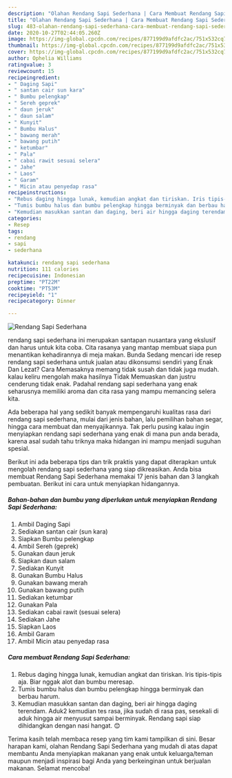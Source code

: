 ```yaml
---
description: "Olahan Rendang Sapi Sederhana | Cara Membuat Rendang Sapi Sederhana Yang Enak Dan Lezat"
title: "Olahan Rendang Sapi Sederhana | Cara Membuat Rendang Sapi Sederhana Yang Enak Dan Lezat"
slug: 483-olahan-rendang-sapi-sederhana-cara-membuat-rendang-sapi-sederhana-yang-enak-dan-lezat
date: 2020-10-27T02:44:05.260Z
image: https://img-global.cpcdn.com/recipes/877199d9afdfc2ac/751x532cq70/rendang-sapi-sederhana-foto-resep-utama.jpg
thumbnail: https://img-global.cpcdn.com/recipes/877199d9afdfc2ac/751x532cq70/rendang-sapi-sederhana-foto-resep-utama.jpg
cover: https://img-global.cpcdn.com/recipes/877199d9afdfc2ac/751x532cq70/rendang-sapi-sederhana-foto-resep-utama.jpg
author: Ophelia Williams
ratingvalue: 3
reviewcount: 15
recipeingredient:
- " Daging Sapi"
- " santan cair sun kara"
- " Bumbu pelengkap"
- " Sereh geprek"
- " daun jeruk"
- " daun salam"
- " Kunyit"
- " Bumbu Halus"
- " bawang merah"
- " bawang putih"
- " ketumbar"
- " Pala"
- " cabai rawit sesuai selera"
- " Jahe"
- " Laos"
- " Garam"
- " Micin atau penyedap rasa"
recipeinstructions:
- "Rebus daging hingga lunak, kemudian angkat dan tiriskan. Iris tipis-tipis aja. Biar nggak alot dan bumbu meresap."
- "Tumis bumbu halus dan bumbu pelengkap hingga berminyak dan berbau harum."
- "Kemudian masukkan santan dan daging, beri air hingga daging terendam. Aduk2 kemudian tes rasa, jika sudah di rasa pas, sesekali di aduk hingga air menyusut sampai berminyak. Rendang sapi siap dihidangkan dengan nasi hangat. 😊"
categories:
- Resep
tags:
- rendang
- sapi
- sederhana

katakunci: rendang sapi sederhana 
nutrition: 111 calories
recipecuisine: Indonesian
preptime: "PT22M"
cooktime: "PT53M"
recipeyield: "1"
recipecategory: Dinner

---
```



![Rendang Sapi Sederhana](https://img-global.cpcdn.com/recipes/877199d9afdfc2ac/751x532cq70/rendang-sapi-sederhana-foto-resep-utama.jpg)


rendang sapi sederhana ini merupakan santapan nusantara yang ekslusif dan harus untuk kita coba. Cita rasanya yang mantap membuat siapa pun menantikan kehadirannya di meja makan.
Bunda Sedang mencari ide resep rendang sapi sederhana untuk jualan atau dikonsumsi sendiri yang Enak Dan Lezat? Cara Memasaknya memang tidak susah dan tidak juga mudah. kalau keliru mengolah maka hasilnya Tidak Memuaskan dan justru cenderung tidak enak. Padahal rendang sapi sederhana yang enak seharusnya memiliki aroma dan cita rasa yang mampu memancing selera kita.

Ada beberapa hal yang sedikit banyak mempengaruhi kualitas rasa dari rendang sapi sederhana, mulai dari jenis bahan, lalu pemilihan bahan segar, hingga cara membuat dan menyajikannya. Tak perlu pusing kalau ingin menyiapkan rendang sapi sederhana yang enak di mana pun anda berada, karena asal sudah tahu triknya maka hidangan ini mampu menjadi suguhan spesial.




Berikut ini ada beberapa tips dan trik praktis yang dapat diterapkan untuk mengolah rendang sapi sederhana yang siap dikreasikan. Anda bisa membuat Rendang Sapi Sederhana memakai 17 jenis bahan dan 3 langkah pembuatan. Berikut ini cara untuk menyiapkan hidangannya.

<!--inarticleads1-->

##### Bahan-bahan dan bumbu yang diperlukan untuk menyiapkan Rendang Sapi Sederhana:

1. Ambil  Daging Sapi
1. Sediakan  santan cair (sun kara)
1. Siapkan  Bumbu pelengkap
1. Ambil  Sereh (geprek)
1. Gunakan  daun jeruk
1. Siapkan  daun salam
1. Sediakan  Kunyit
1. Gunakan  Bumbu Halus
1. Gunakan  bawang merah
1. Gunakan  bawang putih
1. Sediakan  ketumbar
1. Gunakan  Pala
1. Sediakan  cabai rawit (sesuai selera)
1. Sediakan  Jahe
1. Siapkan  Laos
1. Ambil  Garam
1. Ambil  Micin atau penyedap rasa




<!--inarticleads2-->

##### Cara membuat Rendang Sapi Sederhana:

1. Rebus daging hingga lunak, kemudian angkat dan tiriskan. Iris tipis-tipis aja. Biar nggak alot dan bumbu meresap.
1. Tumis bumbu halus dan bumbu pelengkap hingga berminyak dan berbau harum.
1. Kemudian masukkan santan dan daging, beri air hingga daging terendam. Aduk2 kemudian tes rasa, jika sudah di rasa pas, sesekali di aduk hingga air menyusut sampai berminyak. Rendang sapi siap dihidangkan dengan nasi hangat. 😊




Terima kasih telah membaca resep yang tim kami tampilkan di sini. Besar harapan kami, olahan Rendang Sapi Sederhana yang mudah di atas dapat membantu Anda menyiapkan makanan yang enak untuk keluarga/teman maupun menjadi inspirasi bagi Anda yang berkeinginan untuk berjualan makanan. Selamat mencoba!
